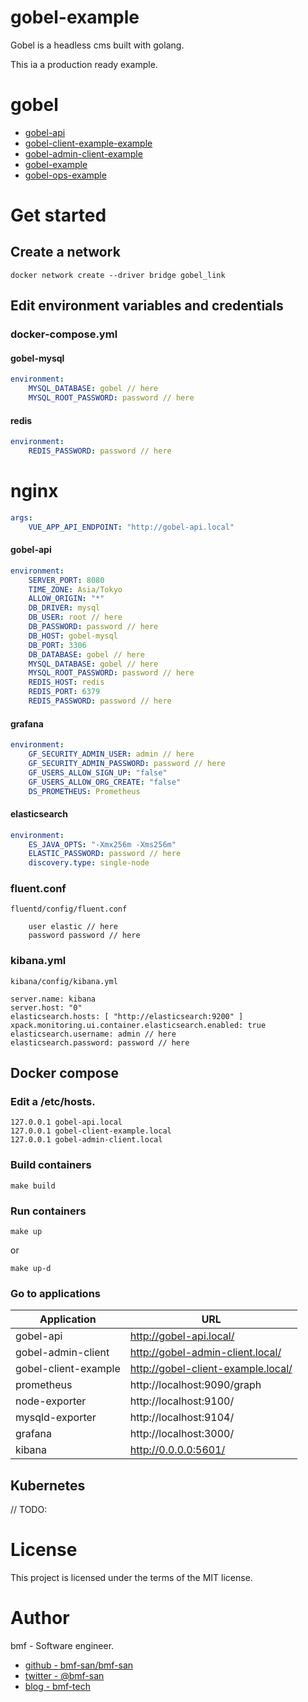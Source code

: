 # gobel-example
Gobel is a headless cms built with golang. 

This ia a production ready example.

# gobel
- [gobel-api](https://github.com/bmf-san/gobel-api)
- [gobel-client-example-example](https://github.com/bmf-san/gobel-client-example-example)
- [gobel-admin-client-example](https://github.com/bmf-san/gobel-admin-client-example)
- [gobel-example](https://github.com/bmf-san/gobel-example)
- [gobel-ops-example](https://github.com/bmf-san/gobel-ops-example)

# Get started
## Create a network
`docker network create --driver bridge gobel_link`

## Edit environment variables and credentials
### docker-compose.yml
#### gobel-mysql
```yml
environment: 
    MYSQL_DATABASE: gobel // here
    MYSQL_ROOT_PASSWORD: password // here
```

#### redis
```yml
environment: 
    REDIS_PASSWORD: password // here
```

# nginx
```yml
args:
    VUE_APP_API_ENDPOINT: "http://gobel-api.local"
```

#### gobel-api
```yml
environment: 
    SERVER_PORT: 8080
    TIME_ZONE: Asia/Tokyo
    ALLOW_ORIGIN: "*"
    DB_DRIVER: mysql
    DB_USER: root // here
    DB_PASSWORD: password // here
    DB_HOST: gobel-mysql
    DB_PORT: 3306
    DB_DATABASE: gobel // here
    MYSQL_DATABASE: gobel // here
    MYSQL_ROOT_PASSWORD: password // here
    REDIS_HOST: redis
    REDIS_PORT: 6379
    REDIS_PASSWORD: password // here
```

#### grafana
```yml
environment: 
    GF_SECURITY_ADMIN_USER: admin // here
    GF_SECURITY_ADMIN_PASSWORD: password // here
    GF_USERS_ALLOW_SIGN_UP: "false"
    GF_USERS_ALLOW_ORG_CREATE: "false"
    DS_PROMETHEUS: Prometheus
```

#### elasticsearch
```yml
environment:
    ES_JAVA_OPTS: "-Xmx256m -Xms256m"
    ELASTIC_PASSWORD: password // here
    discovery.type: single-node
```

### fluent.conf
`fluentd/config/fluent.conf`

```
    user elastic // here
    password password // here
```

### kibana.yml
`kibana/config/kibana.yml`

```
server.name: kibana
server.host: "0"
elasticsearch.hosts: [ "http://elasticsearch:9200" ]
xpack.monitoring.ui.container.elasticsearch.enabled: true
elasticsearch.username: admin // here
elasticsearch.password: password // here
```

## Docker compose
### Edit a /etc/hosts.
```
127.0.0.1 gobel-api.local
127.0.0.1 gobel-client-example.local
127.0.0.1 gobel-admin-client.local
```

### Build containers
```
make build
```

### Run containers
```
make up
```

or

```
make up-d
```

### Go to applications
|     Application      |                URL                 |
| -------------------- | ---------------------------------- |
| gobel-api            | http://gobel-api.local/            |
| gobel-admin-client   | http://gobel-admin-client.local/   |
| gobel-client-example | http://gobel-client-example.local/ |
| prometheus           | http://localhost:9090/graph        |
| node-exporter        | http://localhost:9100/             |
| mysqld-exporter      | http://localhost:9104/             |
| grafana              | http://localhost:3000/             |
| kibana               | http://0.0.0.0:5601/               |

## Kubernetes
// TODO:

# License
This project is licensed under the terms of the MIT license.

# Author
bmf - Software engineer.

- [github - bmf-san/bmf-san](https://github.com/bmf-san/bmf-san)
- [twitter - @bmf-san](https://twitter.com/bmf_san)
- [blog - bmf-tech](http://bmf-tech.com/)
